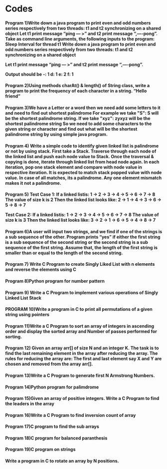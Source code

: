 # Codes
<h4>Program 1)Write down a java program to print even and odd numbers series respectively
from two threads: t1 and t2 synchronizing on a shared object
Let t1 print message “ping — >” and t2 print message “,—-pong”.
Take as command line arguments, the following inputs to the program:
Sleep Interval for thread t1
Write down a java program to print even and odd numbers series respectively from two
threads: t1 and t2 synchronizing on a shared object

Let t1 print message “ping — >” and t2 print message “,—-pong”.

Output should be
-: 1
d: 1
e: 2
f: 1
</h4>
<h4>
  Program 2)Using methods charAt() & length() of String class, write a program to print the
frequency of each character in a string.
“Hello friend”
  </h4>
  <h4>
  Program 3)We have a Letter or a word then we need add some letters to it and need to find out shortest palindrome
For example we take "S": S will be the shortest palindrome string.
If we take "xyz": zyxyz will be the shortest palindrome string
So we need to add some characters to the given string or character and find out what will be the shortest palindrome string by using simple java program.

</h4>
<h4>
 Program 4) Write a simple code to identify given linked list is palindrome or not by using stack.
First take a Stack. Traverse through each node of the linked list and push each node value to Stack.
Once the traversal & copying is done, iterate through linked list from head node again.
In each iteration, pop one stack element and compare with node value in respective iteration. It is expected to match stack popped value with node value.
In case of all matches, its a palindrome. Any one element mismatch makes it not a palindrome.


  </h4>

<h4>Program 5)
  Test Case 1:
If a linked listis: 1 → 2 → 3 → 4 → 5 → 6 → 7 → 8
The value of size k is 2
Then the linked list looks like: 2 → 1 → 4 → 3 → 6 → 5 → 8 → 7

Test Case 2:
If a linked listis: 1 → 2 → 3 → 4 → 5 → 6 → 7 → 8
The value of size k is 3
Then the linked list looks like: 3 → 2 → 1 → 6 → 5 → 4 → 8 → 7
</h4>

<h4>
  Program 6)A user will input two strings, and we find if one of the strings is a sub sequence of the other. Program prints “yes” if either the first string is a sub sequence of the second string or the second string is a sub sequence of the first string.
Assume that, the length of the first string is smaller than or equal to the length of the second string.
</h4>
<h4>
 Program 7) Write C Program to create Singly Liked List with n elements and reverse the elements using C
  </h4>
<h4>Program 8)Python program for number pattern
  </h4>
  <h4>
 Program 9) Write a C Program to implement various operations of Singly Linked List Stack
  </h4>
<h4>
  PROGRAM 10)Write a program in C to print all permutations of a given string using pointers
  </h4>
<h4>
  Program 11)Write a C Program to sort an array of integers in ascending order and display the sorted array and Number of passes performed for sorting.
  </h4>
<h4>
 Program 12) Given an array arr[] of size N and an integer K. The task is to find the last remaining element in the array after reducing the array. The rules for reducing the array are: The first and last element say X and Y are chosen and removed from the array arr[].
  </h4>
 <h4> Program 13)Write a C Program to generate first N Armstrong Numbers.</h4>
<h4>Program 14)Python program for palimdrome</h4>
<h4>Program 15)Given an array of positive integers. Write a C Program to find the leaders in the array</h4>
<h4>Program 16)Write a C Program to find inversion count of array</h4>
<h4>Program 17)C program to find the sub arrays</h4>
<h4>Program 18)C program for balanced paranthesis</h4>
<h4>Program 19)C program on strings</h4>
<h4>Write a program in C to rotate an array by N positions.</h4>
